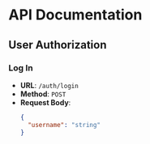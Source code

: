 # API Documentation

## User Authorization

### Log In

- **URL**: `/auth/login`
- **Method**: `POST`
- **Request Body**:
  ```json
  {
    "username": "string"
  }
